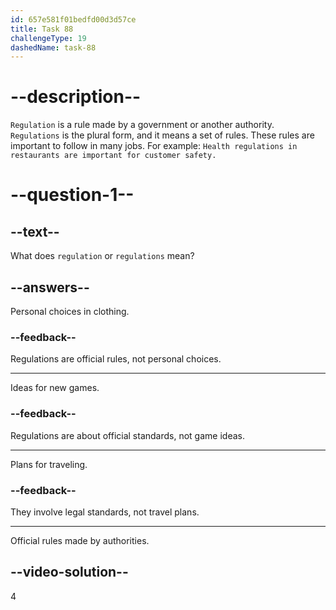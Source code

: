 ```yaml
---
id: 657e581f01bedfd00d3d57ce
title: Task 88
challengeType: 19
dashedName: task-88
---
```


# --description--

`Regulation` is a rule made by a government or another authority. `Regulations` is the plural form, and it means a set of rules. These rules are important to follow in many jobs. For example: `Health regulations in restaurants are important for customer safety.`

# --question-1--

## --text--

What does `regulation` or `regulations` mean?

## --answers--

Personal choices in clothing.

### --feedback--

Regulations are official rules, not personal choices.

---

Ideas for new games.

### --feedback--

Regulations are about official standards, not game ideas.

---

Plans for traveling.

### --feedback--

They involve legal standards, not travel plans.

---

Official rules made by authorities.

## --video-solution--

4
